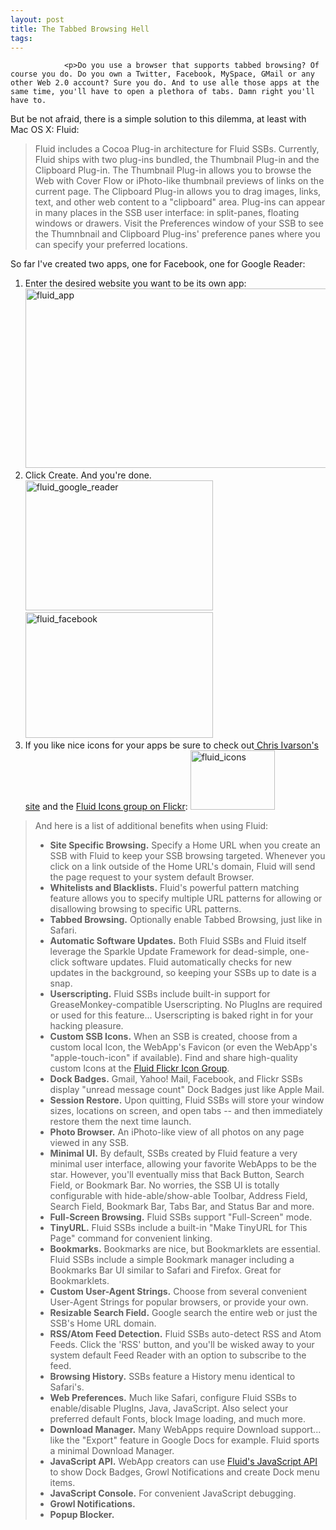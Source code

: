 ```yaml
---
layout: post
title: The Tabbed Browsing Hell
tags:
---
```



                <p>Do you use a browser that supports tabbed browsing? Of course you do. Do you own a Twitter, Facebook, MySpace, GMail or any other Web 2.0 account? Sure you do. And to use alle those apps at the same time, you'll have to open a plethora of tabs. Damn right you'll have to.
But be not afraid, there is a simple solution to this dilemma, at least with Mac OS X: Fluid:</p>
<blockquote>Fluid includes a Cocoa Plug-in architecture for Fluid SSBs. Currently, Fluid ships with two plug-ins bundled, the Thumbnail Plug-in and the Clipboard Plug-in.  The Thumbnail Plug-in allows you to browse the Web with Cover Flow or iPhoto-like thumbnail previews of links on the current page. The Clipboard Plug-in allows you to drag images, links, text, and other web content to a "clipboard" area. Plug-ins can appear in many places in the SSB user interface: in split-panes, floating windows or drawers. Visit the Preferences window of your SSB to see the Thumnbnail and Clipboard Plug-ins' preference panes where you can specify your preferred locations.</blockquote>
<p>So far I've created two apps, one for Facebook, one for Google Reader:</p>
<ol>
    <li>Enter the desired website you want to be its own app:
<img class="alignnone size-full wp-image-5039" title="fluid_app" src="/uploads/2009/08/fluid_app.png" alt="fluid_app" width="522" height="287" /></li>
    <li>Click Create. And you're done.
<a href="/uploads/2009/08/fluid_google_reader.png"><img class="alignnone size-medium wp-image-5041" title="fluid_google_reader" src="/uploads/2009/08/fluid_google_reader-300x208.png" alt="fluid_google_reader" width="300" height="208" />
</a><a href="/uploads/2009/08/fluid_facebook.png"><img class="alignnone size-medium wp-image-5042" title="fluid_facebook" src="/uploads/2009/08/fluid_facebook-300x201.png" alt="fluid_facebook" width="300" height="201" /></a></li>
    <li>If you like nice icons for your apps be sure to check out<a href="http://csi.nfshost.com/goodies/"> Chris Ivarson's site</a> and the <a href="http://www.flickr.com/groups/fluid_icons/">Fluid Icons group on Flickr</a>:
<img class="alignnone size-full wp-image-5038" title="fluid_icons" src="/uploads/2009/08/fluid_icons.png" alt="fluid_icons" width="135" height="95" /></li>
</ol>
<blockquote>And here is a list of additional benefits when using Fluid:
<div id="pageWrap">
<ul id="featureList">
    <li><strong>Site Specific Browsing.</strong> Specify a Home URL when you create an SSB with Fluid to keep your SSB browsing targeted. Whenever you click on a link outside of the Home URL's domain, Fluid will send the page request to your system default Browser.</li>
    <li><strong>Whitelists and Blacklists.</strong> Fluid's powerful pattern matching feature allows you to specify multiple URL patterns for allowing or disallowing browsing to specific URL patterns.</li>
    <li><strong>Tabbed Browsing.</strong> Optionally enable Tabbed Browsing, just like in Safari.</li>
    <li><strong>Automatic Software Updates.</strong> Both Fluid SSBs and Fluid itself leverage the Sparkle Update Framework for dead-simple, one-click software updates. Fluid automatically checks for new updates in the background, so keeping your SSBs up to date is a snap.</li>
    <li><strong>Userscripting.</strong> Fluid SSBs include built-in support for GreaseMonkey-compatible Userscripting. No PlugIns are required or used for this feature... Userscripting is baked right in for your hacking pleasure.</li>
    <li><strong>Custom SSB Icons.</strong> When an SSB is created, choose from a custom local Icon, the WebApp's Favicon (or even the WebApp's "apple-touch-icon" if available). Find and share high-quality custom Icons at the <a href="http://www.fluidapp.com/customicons">Fluid Flickr Icon Group</a>.</li>
    <li><strong>Dock Badges.</strong> Gmail, Yahoo! Mail, Facebook, and Flickr SSBs display "unread message count" Dock Badges just like Apple Mail.</li>
    <li><strong>Session Restore.</strong> Upon quitting, Fluid SSBs will store your window sizes, locations on screen, and open tabs -- and then immediately restore them the next time launch.</li>
    <li><strong>Photo Browser.</strong> An iPhoto-like view of all photos on any page viewed in any SSB.</li>
    <li><strong>Minimal UI.</strong> By default, SSBs created by Fluid feature a very minimal user interface, allowing your favorite WebApps to be the star. However, you'll eventually miss that Back Button, Search Field, or Bookmark Bar. No worries, the SSB UI is totally configurable with hide-able/show-able Toolbar, Address Field, Search Field, Bookmark Bar, Tabs Bar, and Status Bar and more.</li>
    <li><strong>Full-Screen Browsing.</strong> Fluid SSBs support "Full-Screen" mode.</li>
    <li><strong>TinyURL.</strong> Fluid SSBs include a built-in "Make TinyURL for This Page" command for convenient linking.</li>
    <li><strong>Bookmarks.</strong> Bookmarks are nice, but Bookmarklets are essential. Fluid SSBs include a simple Bookmark manager including a Bookmarks Bar UI similar to Safari and Firefox. Great for Bookmarklets.</li>
    <li><strong>Custom User-Agent Strings.</strong> Choose from several convenient User-Agent Strings for popular browsers, or provide your own.</li>
    <li><strong>Resizable Search Field.</strong> Google search the entire web or just the SSB's Home URL domain.</li>
    <li><strong>RSS/Atom Feed Detection.</strong> Fluid SSBs auto-detect RSS and Atom Feeds. Click the 'RSS' button, and you'll be wisked away to your system default Feed Reader with an option to subscribe to the feed.</li>
    <li><strong>Browsing History.</strong> SSBs feature a History menu identical to Safari's.</li>
    <li><strong>Web Preferences.</strong> Much like Safari, configure Fluid SSBs to enable/disable PlugIns, Java, JavaScript. Also select your preferred default Fonts, block Image loading, and much more.</li>
    <li><strong>Download Manager.</strong> Many WebApps require Download support... like the "Export" feature in Google Docs for example. Fluid sports a minimal Download Manager.</li>
    <li><strong>JavaScript API.</strong> WebApp creators can use <a href="http://www.fluidapp.com/developer">Fluid's JavaScript API</a> to show Dock Badges, Growl Notifications and create Dock menu items.</li>
    <li><strong>JavaScript Console.</strong> For convenient JavaScript debugging.</li>
    <li><strong>Growl Notifications.</strong></li>
    <li><strong>Popup Blocker.</strong></li>
</ul>
</div></blockquote>

